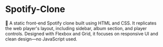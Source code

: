 # Spotify-Clone

🎵 A static front-end Spotify clone built using HTML and CSS. It replicates the web player's layout, including sidebar, album section, and player controls. Designed with Flexbox and Grid, it focuses on responsive UI and clean design—no JavaScript used.
